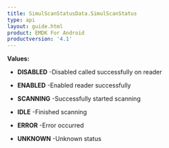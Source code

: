 ```yaml
---
title: SimulScanStatusData.SimulScanStatus
type: api
layout: guide.html
product: EMDK For Android
productversion: '4.1'
---
```





**Values:**

* **DISABLED** -Disabled called successfully on reader

* **ENABLED** -Enabled reader successfully

* **SCANNING** -Successfully started scanning

* **IDLE** -Finished scanning

* **ERROR** -Error occurred

* **UNKNOWN** -Unknown status









